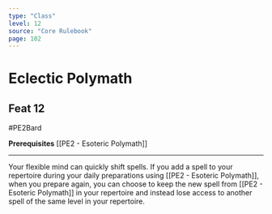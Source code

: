 ```yaml
---
type: "Class"
level: 12
source: "Core Rulebook"
page: 102
---
```

# Eclectic Polymath
## Feat 12
#PE2Bard

**Prerequisites** [[PE2 - Esoteric Polymath]]

---
Your flexible mind can quickly shift spells. If you add a spell to your repertoire during your daily preparations using [[PE2 - Esoteric Polymath]], when you prepare again, you can choose to keep the new spell from [[PE2 - Esoteric Polymath]] in your repertoire and instead lose access to another spell of the same level in your repertoire.